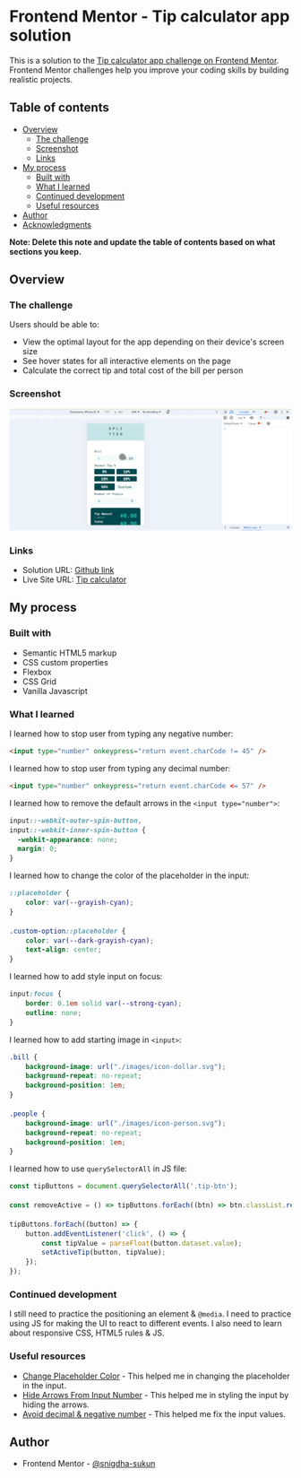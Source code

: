 # Frontend Mentor - Tip calculator app solution

This is a solution to the [Tip calculator app challenge on Frontend Mentor](https://www.frontendmentor.io/challenges/tip-calculator-app-ugJNGbJUX). Frontend Mentor challenges help you improve your coding skills by building realistic projects.

## Table of contents

- [Overview](#overview)
  - [The challenge](#the-challenge)
  - [Screenshot](#screenshot)
  - [Links](#links)
- [My process](#my-process)
  - [Built with](#built-with)
  - [What I learned](#what-i-learned)
  - [Continued development](#continued-development)
  - [Useful resources](#useful-resources)
- [Author](#author)
- [Acknowledgments](#acknowledgments)

**Note: Delete this note and update the table of contents based on what sections you keep.**

## Overview

### The challenge

Users should be able to:

- View the optimal layout for the app depending on their device's screen size
- See hover states for all interactive elements on the page
- Calculate the correct tip and total cost of the bill per person

### Screenshot

![](./screenshot.gif)

### Links

- Solution URL: [Github link](https://github.com/snigdha-sukun/tip-calculator-app)
- Live Site URL: [Tip calculator](https://tip-calculator-app-teal-zeta.vercel.app/)

## My process

### Built with

- Semantic HTML5 markup
- CSS custom properties
- Flexbox
- CSS Grid
- Vanilla Javascript

### What I learned

I learned how to stop user from typing any negative number:

```html
<input type="number" onkeypress="return event.charCode != 45" />
```

I learned how to stop user from typing any decimal number:

```html
<input type="number" onkeypress="return event.charCode <= 57" />
```

I learned how to remove the default arrows in the `<input type="number">`:

```css
input::-webkit-outer-spin-button,
input::-webkit-inner-spin-button {
  -webkit-appearance: none;
  margin: 0;
}
```

I learned how to change the color of the placeholder in the input:

```css
::placeholder {
    color: var(--grayish-cyan);
}

.custom-option::placeholder {
    color: var(--dark-grayish-cyan);
    text-align: center;
}
```

I learned how to add style input on focus:

```css
input:focus {
    border: 0.1em solid var(--strong-cyan);
    outline: none;
}
```

I learned how to add starting image in `<input>`:

```css
.bill {
    background-image: url("./images/icon-dollar.svg");
    background-repeat: no-repeat;
    background-position: 1em;
}

.people {
    background-image: url("./images/icon-person.svg");
    background-repeat: no-repeat;
    background-position: 1em;
}
```

I learned how to use `querySelectorAll` in JS file:

```js
const tipButtons = document.querySelectorAll('.tip-btn');

const removeActive = () => tipButtons.forEach((btn) => btn.classList.remove('active'));

tipButtons.forEach((button) => {
    button.addEventListener('click', () => {
        const tipValue = parseFloat(button.dataset.value);
        setActiveTip(button, tipValue);
    });
});
```

### Continued development

I still need to practice the positioning an element & `@media`. I need to practice using JS for making the UI to react to different events. I also need to learn about responsive CSS, HTML5 rules & JS.

### Useful resources

- [Change Placeholder Color](https://www.w3schools.com/howto/howto_css_placeholder.asp) - This helped me in changing the placeholder in the input.
- [Hide Arrows From Input Number](https://www.w3schools.com/howto/howto_css_hide_arrow_number.asp) - This helped me in styling the input by hiding the arrows.
- [Avoid decimal & negative number](https://stackoverflow.com/questions/37043867/how-to-avoid-decimal-values-in-input-type-number) - This helped me fix the input values.

## Author

- Frontend Mentor - [@snigdha-sukun](https://www.frontendmentor.io/profile/snigdha-sukun)
